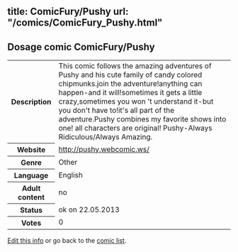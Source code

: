 title: ComicFury/Pushy
url: "/comics/ComicFury_Pushy.html"
---
Dosage comic ComicFury/Pushy
-----------------------------------------

<p id="msg"></p>
<script type="text/javascript">
if (window.location.search === '?edit_info_mail=sent_ok') {
  var elem = document.getElementById("msg");
  elem.innerHTML = 'Edited information sucessfully sent for review, which is usually done daily. Thanks!';
  elem.className = 'ok';
}
</script>
<table class="comicinfo">
<tr>
<th>Description</th><td>This comic follows the amazing adventures of Pushy and his cute family of candy colored chipmunks.join the adventure!anything can happen-and it will!sometimes it gets a little crazy,sometimes you won 't understand it-but you don't have to!it's all part of the adventure.Pushy combines my favorite shows into one! all characters are original! Pushy-Always Ridiculous/Always Amazing.</td>
</tr>
<tr>
<th>Website</th><td><a href="http://pushy.webcomic.ws/">http://pushy.webcomic.ws/</a></td>
</tr>
<tr>
<th>Genre</th><td>Other</td>
</tr>
<tr>
<th>Language</th><td>English</td>
</tr>
<tr>
<th>Adult content</th><td>no</td>
</tr>
<tr>
<th>Status</th><td>ok on 22.05.2013</td>
</tr>
<tr>
<th>Votes</th><td>0</td>
</tr>
</table>

[Edit this info](ComicFury_Pushy_edit.html) or go back to the [comic list](../comic-index.html).
